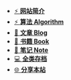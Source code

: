 * [⚡  **网站简介**]()
* [⚡  **算法 Algorithm**](grocery-algorithm/readme.md)
* [🔧  **文章 Blog**](grocery-blog/readme.md)
* [👀  **书籍 Book**](grocery-book/readme.md)
* [📎  **笔记 Note**](grocery-note/readme.md)
* [💻  **全类存档**]()
* [🌐  **分享本站**]()
